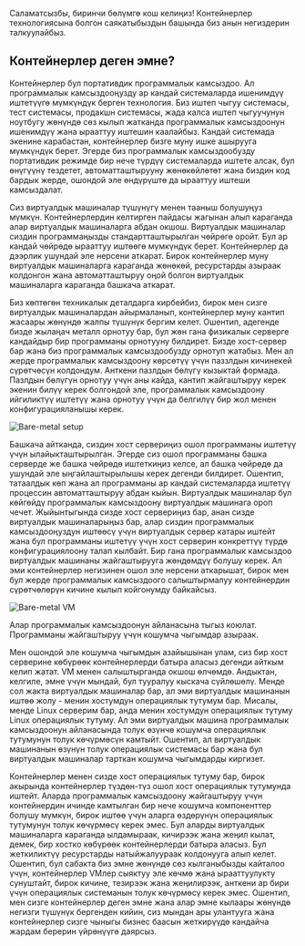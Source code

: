 Саламатсызбы, биринчи бөлүмгө кош келиңиз! Контейнерлер технологиясына болгон саякатыбыздын башында биз анын негиздерин талкуулайбыз.

## Контейнерлер деген эмне?

Контейнерлер бул портативдик программалык камсыздоо. Ал программалык камсыздооңузду ар кандай системаларда ишенимдүү иштетүүгө мүмкүндүк берген технология.
Биз иштеп чыгуу системасы, тест системасы, продакшн системасы, жада калса иштеп чыгуучунун ноутбугу жөнүндө сөз кылып жатканда программалык 
камсыздоонун ишенимдүү жана ырааттуу иштешин каалайбыз. Кандай системада экенине карабастан, контейнерлер бизге муну ишке ашырууга мүмкүндүк берет. Эгерде биз 
программалык камсыздообузду портативдик режимде бир нече түрдүү системаларда иштете алсак, бул өнүгүүнү тездетет, автоматташтырууну жөнөкөйлөтөт
жана биздин код бардык жерде, ошондой эле өндүрүштө да ырааттуу иштеши камсыздалат.


Сиз виртуалдык машиналар түшүнүгү менен тааныш болушуңуз мүмкүн. Контейнерлердин келтирген пайдасы жагынан алып караганда алар виртуалдык машиналарга абдан окшош. Виртуалдык машиналар сиздин программаңызды стандартташтырылган чөйрөгө оройт. Бул ар кандай чөйрөдө ырааттуу иштөөгө мүмкүндүк берет. Контейнерлер да 
дээрлик ушундай эле нерсени аткарат. Бирок контейнерлер муну виртуалдык машиналарга караганда жөнөкөй, ресурстарды азыраак колдонгон жана автоматташтыруу 
оңой болгон виртуалдык машиналарга караганда башкача аткарат.

Биз көптөгөн техникалык деталдарга кирбейбиз, бирок мен сизге виртуалдык машиналардан айырмаланып, контейнерлер муну кантип жасаары жөнүндө жалпы 
түшүнүк бергим келет.
Ошентип, адегенде бизде жылаңач металл орнотуу бар, бул жөн гана физикалык серверге кандайдыр бир программаны орнотууну билдирет. 
Бизде хост-сервер бар жана биз программалык камсыздообузду орнотуп жатабыз. Мен ал жерде программалык камсыздоону көрсөтүү үчүн 
паззлдын кичинекей сүрөтчөсүн колдондум. Анткени пазлдын бөлүгү кызыктай формада. Пазлдын бөлүгүн орнотуу үчүн аны кайда, кантип жайгаштыруу керек экенин билүү керек болгондой эле, программалык камсыздоону ийгиликтүү иштетүү жана орнотуу үчүн да белгилүү бир жол менен конфигурацияланышы керек.

![Bare-metal setup](./bare.png)

Башкача айтканда, сиздин хост сервериңиз ошол программаны иштетүү үчүн ылайыкташтырылган. Эгерде сиз ошол программаны башка серверде же башка чөйрөдө 
иштеткиңиз келсе, ал башка чөйрөдө да ушундай эле ыңгайлаштырылышы керек дегенди билдирет. Ошентип, татаалдык көп жана ал программаны ар кандай системаларда
иштетүү процессин автоматташтыруу абдан кыйын. Виртуалдык машиналар бул көйгөйдү программалык камсыздоону виртуалдык машинага ороп чечет. Жыйынтыгында сизде хост сервериңиз бар, анан сизде виртуалдык машиналарыңыз бар, алар сиздин программалык камсыздооңуздун иштөөсү үчүн виртуалдык 
сервер катары иштейт жана бул программаны иштетүү үчүн хост серверин конкреттүү түрдө конфигурациялоону талап кылбайт.
Бир гана программалык камсыздоо виртуалдык машинаны жайгаштырууга жөндөмдүү болушу керек. Ал эми контейнерлер негизинен ошол эле нерсени аткарышат, бирок мен бул жерде 
программалык камсыздоого салыштырмалуу контейнердин сүрөтчөлөрүн кичине кылып койгонумду байкайсыз.

![Bare-metal VM](./bare-vm.png)

Алар программалык камсыздоонун айланасына тыгыз коюлат. Программаны жайгаштыруу үчүн кошумча чыгымдар азыраак.

Мен ошондой эле кошумча чыгымдын азайышынан улам, сиз бир хост серверине көбүрөөк контейнерлерди батыра аласыз дегенди айткым келип жатат.
VM менен салыштырганда окшош өлчөмдө. Андыктан, келгиле, эмне үчүн мындай, бул тууралуу кыскача сүйлөшөлү. 
Менде сол жакта виртуалдык машиналар бар, ал эми виртуалдык машинанын иштөө жолу - менин хостумдун операциялык 
тутумум бар. Мисалы, менде Linux серверим бар, анда менин хостумдун операциялык тутуму Linux операциялык тутуму. 
Ал эми виртуалдык машина программалык камсыздоонун айланасында толук өзүнчө кошумча операциялык тутумунун толук көчүрмөсүн камтыйт. 
Ошентип, ал виртуалдык машинанын өзүнүн толук операциялык системасы бар жана бул виртуалдык машиналар тарткан кошумча чыгымдарды киргизет.

Контейнерлер менен сизде хост операциялык тутуму бар, бирок акырында контейнерлер түздөн-түз ошол хост операциялык тутумунда иштейт.
Аларда программалык камсыздоону жайгаштыруу үчүн контейнердин ичинде камтылган бир нече кошумча компоненттер болушу мүмкүн, 
бирок иштөө үчүн аларга өздөрүнүн операциялык тутумунун толук көчүрмөсү керек эмес. Бул аларды виртуалдык машиналарга 
караганда ылдамыраак, кичирээк жана жеңил кылат, демек, бир хостко көбүрөөк контейнерлерди батыра аласыз. Бул жеткиликтүү ресурстарды 
натыйжалуураак колдонууга алып келет. Ошентип, бул сабакта биз эмне жөнүндө сөз кылганыбызды кайталоо үчүн, контейнерлер VMлер сыяктуу 
эле көчмө жана ырааттуулукту сунуштайт, бирок кичине, тезирээк жана жеңилирээк, анткени ар бири үчүн операциялык системанын толук көчүрмөсү 
керек эмес. Ошентип, мен сизге контейнерлер деген эмне жана алар эмне кылаары жөнүндө негизги түшүнүк бергенден кийин, сиз мындан ары 
улантууга жана контейнерлер сизге чыныгы бизнес баасын жеткирүүдө кандайча жардам берерин үйрөнүүгө даярсыз.
